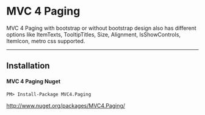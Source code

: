 MVC 4 Paging
=====================
MVC 4 Paging with bootstrap or without bootstrap design also has different options like ItemTexts, TooltipTitles, Size, Alignment, IsShowControls, ItemIcon, metro css supported.

----------
Installation
---------
#### MVC 4 Paging Nuget

```
PM> Install-Package MVC4.Paging
```
http://www.nuget.org/packages/MVC4.Paging/
